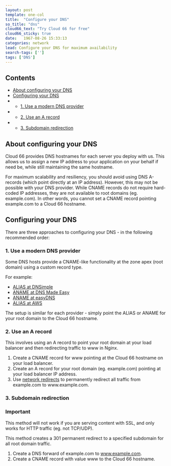 ```yaml
---
layout: post
template: one-col
title:  "Configure your DNS"
so_title: "dns"
cloud66_text: "Try Cloud 66 for free"
cloud66_sticky: true
date:   1967-08-26 15:33:13
categories: network
lead: Configure your DNS for maximum availability
search-tags: ['']
tags: ['DNS']
---
```


<h2>Contents</h2>
<ul class="page-toc">
	<li>
		<a href="#about">About configuring your DNS</a>
	</li>
	<li>
		<a href="#configure">Configuring your DNS</a>
	</li>
	        <li>
                <ul>
                <li><a href="#dns">1. Use a modern DNS provider</a></li>
                </ul>
            </li>
            <li>
                <ul>
                <li><a href="#arecord">2. Use an A record</a></li>
                </ul>
            </li>
            <li>
                <ul>
                <li><a href="#subdomain">3. Subdomain redirection</a></li>
                </ul>
            </li>           
</ul>

<h2 id="about">About configuring your DNS</h2>

Cloud 66 provides DNS hostnames for each server you deploy with us. This allows us to assign a new IP address to your application on your behalf if need be, while still maintaining the same hostname.

For maximum scalability and resiliency, you should avoid using DNS A-records (which point directly at an IP address). However, this may not be possible with your DNS provider. While CNAME records do not require hard-coded IP addresses, they are not available to root domains (eg. example.com). In other words, you cannot set a CNAME record pointing example.com to a Cloud 66 hostname.

<h2 id="configure">Configuring your DNS</h2>

There are three approaches to configuring your DNS - in the following recommended order:

<h3 id="dns">1. Use a modern DNS provider</h3>
Some DNS hosts provide a CNAME-like functionality at the zone apex (root domain) using a custom record type.

For example:

- [ALIAS at DNSimple](http://support.dnsimple.com/articles/alias-record)
- [ANAME at DNS Made Easy](http://www.dnsmadeeasy.com/technology/aname-records/)
- [ANAME at easyDNS](http://docs.easydns.com/aname-records/)
- [ALIAS at AWS](http://docs.aws.amazon.com/Route53/latest/DeveloperGuide/CreatingAliasRRSets.html)

The setup is similar for each provider - simply point the ALIAS or ANAME for your root domain to the Cloud 66 hostname.

<h3 id="arecord">2. Use an A record</h3>
This involves using an A record to point your root domain at your load balancer and then redirecting traffic to www in Nginx.

<ol class="list">
<li>Create a CNAME record for www pointing at the Cloud 66 hostname on your load balancer.</li>
<li>Create an A record for your root domain (eg. example.com) pointing at your load balancer IP address.</li>
<li>​Use <a href="/building-your-stack/stack-network-settings">network redirects</a> to permanently redirect all traffic from example.com to www.example.com.</li>
</ol>

<h3 id="subdomain">3. Subdomain redirection</h3>
<div class="notice notice-danger">
	<h3>Important</h3>
	<p>This method will not work if you are serving content with SSL, and only works for HTTP traffic (eg. not TCP/UDP).</p>
</div>

This method creates a 301 permanent redirect to a specified subdomain for all root domain traffic.

1. Create a DNS forward of example.com to www.example.com.
2. Create a CNAME record with value www to the Cloud 66 hostname.